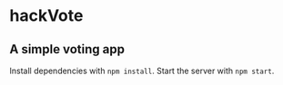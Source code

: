 # hackVote
## A simple voting app

Install dependencies with `npm install`.
Start the server with `npm start`.